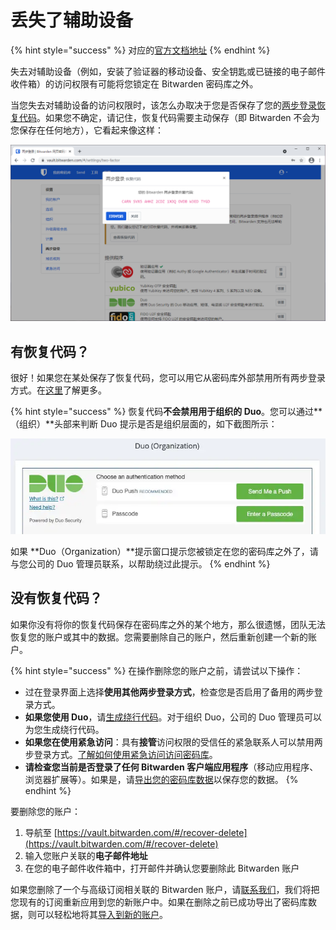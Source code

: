 # 丢失了辅助设备

{% hint style="success" %}
对应的[官方文档地址](https://help.bitwarden.com/article/lost-two-step-device/)
{% endhint %}

失去对辅助设备（例如，安装了验证器的移动设备、安全钥匙或已链接的电子邮件收件箱）的访问权限有可能将您锁定在 Bitwarden 密码库之外。

当您失去对辅助设备的访问权限时，该怎么办取决于您是否保存了您的[两步登录恢复代码](recovery-codes.md)。如果您不确定，请记住，恢复代码需要主动保存（即 Bitwarden 不会为您保存在任何地方），它看起来像这样：

![恢复代码示例](../.gitbook/assets/recoverycode.png)

## 有恢复代码？ <a href="#i-dont-have-a-recovery-code" id="i-dont-have-a-recovery-code"></a>

很好！如果您在某处保存了恢复代码，您可以用它从密码库外部禁用所有两步登录方式。在[这里](recovery-codes.md#use-your-recovery-code)了解更多。

{% hint style="success" %}
恢复代码**不会禁用用于组织的 Duo**。您可以通过**（组织）**头部来判断 Duo 提示是否是组织层面的，如下截图所示：

![](<../.gitbook/assets/image (2).png>)

如果 **Duo（Organization）**提示窗口提示您被锁定在您的密码库之外了，请与您公司的 Duo 管理员联系，以帮助绕过此提示。
{% endhint %}

## 没有恢复代码？ <a href="#i-dont-have-a-recovery-code" id="i-dont-have-a-recovery-code"></a>

如果你没有将你的恢复代码保存在密码库之外的某个地方，那么很遗憾，团队无法恢复您的账户或其中的数据。您需要删除自己的账户，然后重新创建一个新的账户。

{% hint style="success" %}
在操作删除您的账户之前，请尝试以下操作：

* 过在登录界面上选择**使用其他两步登录方式**，检查您是否启用了备用的两步登录方式。
* **如果您使用 Duo**，请[生成绕行代码](https://duo.com/docs/administration-users#generating-a-bypass-code)。对于组织 Duo，公司的 Duo 管理员可以为您生成绕行代码。
* **如果您在使用紧急访问**：具有**接管**访问权限的受信任的紧急联系人可以禁用两步登录方式。[了解如何使用紧急访问访问密码库](../security/emergency-access.md#use-emergency-access)。
* **请检查您当前是否登录了任何 Bitwarden 客户端应用程序**（移动应用程序、浏览器扩展等）。如果是，请[导出您的密码库数据](../import-export/export-vault-data.md)以保存您的数据。
{% endhint %}

要删除您的账户：

1. 导航至 [https://vault.bitwarden.com/#/recover-delete](https://vault.bitwarden.com/#/recover-delete)
2. 输入您账户关联的**电子邮件地址**
3. 在您的电子邮件收件箱中，打开邮件并确认您要删除此 Bitwarden 账户

如果您删除了一个与高级订阅相关联的 Bitwarden 账户，请[联系我们](https://bitwarden.com/contact/)，我们将把您现有的订阅重新应用到您的新账户中。如果在删除之前已成功导出了密码库数据，则可以轻松地将其[导入到新的账户](../import-export/import-data-to-your-vault.md)。

